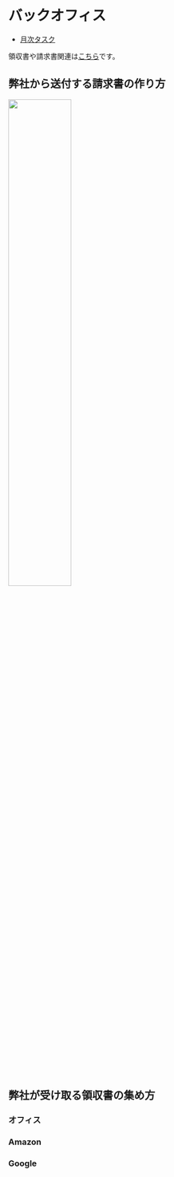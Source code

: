 # バックオフィス

* [月次タスク](月次タスク.md)

領収書や請求書関連は[こちら](https://drive.google.com/drive/u/0/folders/1vqRx_ySXupmwdtV8t9GTXnJP4-og6snd)です。

## 弊社から送付する請求書の作り方

<img src=https://user-images.githubusercontent.com/111719338/185885694-c18c18d6-5f40-4e58-9268-b1ca2a717275.jpg width=50%>


## 弊社が受け取る領収書の集め方

### オフィス

### Amazon

### Google 

